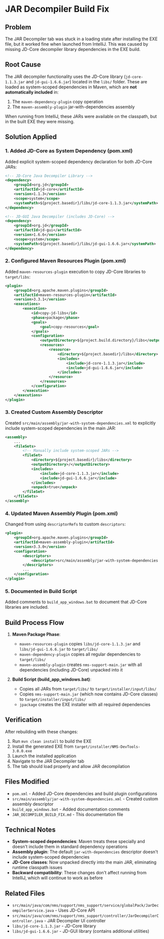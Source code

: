 # JAR Decompiler Build Fix

## Problem
The JAR Decompiler tab was stuck in a loading state after installing the EXE file, but it worked fine when launched from IntelliJ. This was caused by missing JD-Core decompiler library dependencies in the EXE build.

## Root Cause
The JAR decompiler functionality uses the JD-Core library (`jd-core-1.1.3.jar` and `jd-gui-1.6.6.jar`) located in the `libs/` folder. These are loaded as system-scoped dependencies in Maven, which are **not automatically included** in:
1. The `maven-dependency-plugin` copy operation
2. The `maven-assembly-plugin` jar-with-dependencies assembly

When running from IntelliJ, these JARs were available on the classpath, but in the built EXE they were missing.

## Solution Applied

### 1. Added JD-Core as System Dependency (pom.xml)
Added explicit system-scoped dependency declaration for both JD-Core JARs:

```xml
<!-- JD-Core Java Decompiler Library -->
<dependency>
    <groupId>org.jd</groupId>
    <artifactId>jd-core</artifactId>
    <version>1.1.3</version>
    <scope>system</scope>
    <systemPath>${project.basedir}/libs/jd-core-1.1.3.jar</systemPath>
</dependency>

<!-- JD-GUI Java Decompiler (includes JD-Core) -->
<dependency>
    <groupId>org.jd</groupId>
    <artifactId>jd-gui</artifactId>
    <version>1.6.6</version>
    <scope>system</scope>
    <systemPath>${project.basedir}/libs/jd-gui-1.6.6.jar</systemPath>
</dependency>
```

### 2. Configured Maven Resources Plugin (pom.xml)
Added `maven-resources-plugin` execution to copy JD-Core libraries to `target/libs`:

```xml
<plugin>
    <groupId>org.apache.maven.plugins</groupId>
    <artifactId>maven-resources-plugin</artifactId>
    <version>3.3.1</version>
    <executions>
        <execution>
            <id>copy-jd-libs</id>
            <phase>package</phase>
            <goals>
                <goal>copy-resources</goal>
            </goals>
            <configuration>
                <outputDirectory>${project.build.directory}/libs</outputDirectory>
                <resources>
                    <resource>
                        <directory>${project.basedir}/libs</directory>
                        <includes>
                            <include>jd-core-1.1.3.jar</include>
                            <include>jd-gui-1.6.6.jar</include>
                        </includes>
                    </resource>
                </resources>
            </configuration>
        </execution>
    </executions>
</plugin>
```

### 3. Created Custom Assembly Descriptor
Created `src/main/assembly/jar-with-system-dependencies.xml` to explicitly include system-scoped dependencies in the main JAR:

```xml
<assembly>
    ...
    <fileSets>
        <!-- Manually include system-scoped JARs -->
        <fileSet>
            <directory>${project.basedir}/libs</directory>
            <outputDirectory>/</outputDirectory>
            <includes>
                <include>jd-core-1.1.3.jar</include>
                <include>jd-gui-1.6.6.jar</include>
            </includes>
            <unpack>true</unpack>
        </fileSet>
    </fileSets>
</assembly>
```

### 4. Updated Maven Assembly Plugin (pom.xml)
Changed from using `descriptorRefs` to custom `descriptors`:

```xml
<plugin>
    <groupId>org.apache.maven.plugins</groupId>
    <artifactId>maven-assembly-plugin</artifactId>
    <version>3.3.0</version>
    <configuration>
        <descriptors>
            <descriptor>src/main/assembly/jar-with-system-dependencies.xml</descriptor>
        </descriptors>
        ...
    </configuration>
</plugin>
```

### 5. Documented in Build Script
Added comments to `build_app_windows.bat` to document that JD-Core libraries are included.

## Build Process Flow

1. **Maven Package Phase**:
   - `maven-resources-plugin` copies `libs/jd-core-1.1.3.jar` and `libs/jd-gui-1.6.6.jar` to `target/libs/`
   - `maven-dependency-plugin` copies all regular dependencies to `target/libs/`
   - `maven-assembly-plugin` creates `nms-support-main.jar` with all dependencies (including JD-Core) unpacked into it

2. **Build Script (build_app_windows.bat)**:
   - Copies all JARs from `target/libs/` to `target/installer/input/libs/`
   - Copies `nms-support-main.jar` (which now contains JD-Core classes) to `target/installer/input/libs/`
   - `jpackage` creates the EXE installer with all required dependencies

## Verification

After rebuilding with these changes:
1. Run `mvn clean install` to build the EXE
2. Install the generated EXE from `target/installer/NMS-DevTools-3.0.0.exe`
3. Launch the installed application
4. Navigate to the JAR Decompiler tab
5. The tab should load properly and allow JAR decompilation

## Files Modified

- `pom.xml` - Added JD-Core dependencies and build plugin configurations
- `src/main/assembly/jar-with-system-dependencies.xml` - Created custom assembly descriptor
- `build_app_windows.bat` - Added documentation comments
- `JAR_DECOMPILER_BUILD_FIX.md` - This documentation file

## Technical Notes

- **System-scoped dependencies**: Maven treats these specially and doesn't include them in standard dependency operations
- **Assembly plugin**: The default `jar-with-dependencies` descriptor doesn't include system-scoped dependencies
- **JD-Core classes**: Now unpacked directly into the main JAR, eliminating runtime classpath issues
- **Backward compatibility**: These changes don't affect running from IntelliJ, which will continue to work as before

## Related Files

- `src/main/java/com/nms/support/nms_support/service/globalPack/JarDecompilerService.java` - Uses JD-Core API
- `src/main/java/com/nms/support/nms_support/controller/JarDecompilerController.java` - JAR Decompiler UI controller
- `libs/jd-core-1.1.3.jar` - JD-Core library
- `libs/jd-gui-1.6.6.jar` - JD-GUI library (contains additional utilities)

